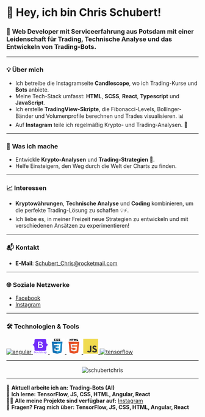 # 👋 Hey, ich bin Chris Schubert!

### 🚀 **Web Developer mit Serviceerfahrung** aus Potsdam mit einer Leidenschaft für **Trading**, **Technische Analyse** und das Entwickeln von **Trading-Bots**.

---

### 💡 Über mich
- Ich betreibe die Instagramseite **Candlescope**, wo ich Trading-Kurse und **Bots** anbiete.
- Meine Tech-Stack umfasst: **HTML**, **SCSS**, **React**, **Typescript** und **JavaScript**.
- Ich erstelle **TradingView-Skripte**, die Fibonacci-Levels, Bollinger-Bänder und Volumenprofile berechnen und Trades visualisieren. 📊
- Auf **Instagram** teile ich regelmäßig Krypto- und Trading-Analysen. 📱

---

### 🎯 **Was ich mache**
- Entwickle **Krypto-Analysen** und **Trading-Strategien** 🧠.
- Helfe Einsteigern, den Weg durch die Welt der Charts zu finden.

---

### 📈 **Interessen**
- **Kryptowährungen**, **Technische Analyse** und **Coding** kombinieren, um die perfekte Trading-Lösung zu schaffen 💡⚡.
- Ich liebe es, in meiner Freizeit neue Strategien zu entwickeln und mit verschiedenen Ansätzen zu experimentieren!

---

### 📬 Kontakt
- **E-Mail**: [Schubert_Chris@rocketmail.com](mailto:Schubert_Chris@rocketmail.com)  

---

### 🌐 Soziale Netzwerke
- [Facebook](https://fb.com/chris%20schubert)
- [Instagram](https://instagram.com/candlescope)

---

### 🛠️ Technologien & Tools
<p align="left"> 
<a href="https://angular.io" target="_blank" rel="noreferrer"> <img src="https://angular.io/assets/images/logos/angular/angular.svg" alt="angular" width="40" height="40"/> </a> 
<a href="https://getbootstrap.com" target="_blank" rel="noreferrer"> <img src="https://raw.githubusercontent.com/devicons/devicon/master/icons/bootstrap/bootstrap-plain-wordmark.svg" alt="bootstrap" width="40" height="40"/> </a> 
<a href="https://www.w3schools.com/css/" target="_blank" rel="noreferrer"> <img src="https://raw.githubusercontent.com/devicons/devicon/master/icons/css3/css3-original-wordmark.svg" alt="css3" width="40" height="40"/> </a> 
<a href="https://www.w3.org/html/" target="_blank" rel="noreferrer"> <img src="https://raw.githubusercontent.com/devicons/devicon/master/icons/html5/html5-original-wordmark.svg" alt="html5" width="40" height="40"/> </a> 
<a href="https://developer.mozilla.org/en-US/docs/Web/JavaScript" target="_blank" rel="noreferrer"> <img src="https://raw.githubusercontent.com/devicons/devicon/master/icons/javascript/javascript-original.svg" alt="javascript" width="40" height="40"/> </a> 
<a href="https://www.tensorflow.org" target="_blank" rel="noreferrer"> <img src="https://www.vectorlogo.zone/logos/tensorflow/tensorflow-icon.svg" alt="tensorflow" width="40" height="40"/> </a>
</p>

---

<p align="center">
<img align="center" src="https://github-readme-stats.vercel.app/api/top-langs?username=schubertchris&show_icons=true&locale=en&layout=compact" alt="schubertchris" />
</p>

---

🔭 **Aktuell arbeite ich an:** **Trading-Bots (AI)**  
🌱 **Ich lerne:** **TensorFlow, JS, CSS, HTML, Angular, React**  
👨‍💻 **Alle meine Projekte sind verfügbar auf:** [Instagram](https://www.instagram.com/candlescope/)  
💬 **Fragen? Frag mich über:** **TensorFlow, JS, CSS, HTML, Angular, React**
